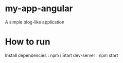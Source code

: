 # my-app-angular
A simple blog-like application

# How to run

Install dependencies : npm i
Start dev-server : npm start
